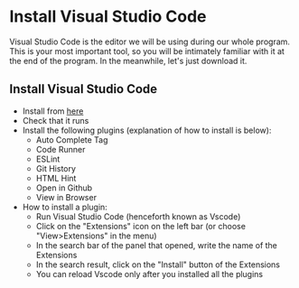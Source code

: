 # Install Visual Studio Code

Visual Studio Code is the editor we will be using during our whole program. This is your most important tool,
so you will be intimately familiar with it at the end of the program. In the meanwhile, let's just download it.

## Install Visual Studio Code

* Install from [here](https://code.visualstudio.com/)
* Check that it runs
* Install the following plugins (explanation of how to install is below):
  * Auto Complete Tag
  * Code Runner
  * ESLint
  * Git History
  * HTML Hint
  * Open in Github
  * View in Browser
* How to install a plugin:
  * Run Visual Studio Code (henceforth known as Vscode)
  * Click on the "Extensions" icon on the left bar (or choose "View>Extensions" in the menu)
  * In the search bar of the panel that opened, write the name of the Extensions
  * In the search result, click on the "Install" button of the Extensions
  * You can reload Vscode only after you installed all the plugins
